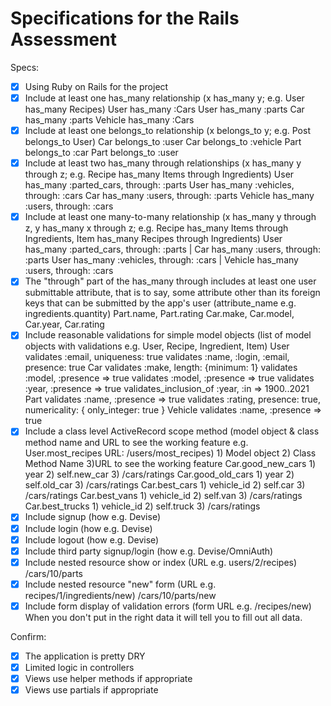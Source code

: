 # Specifications for the Rails Assessment

Specs:
- [x] Using Ruby on Rails for the project
- [x] Include at least one has_many relationship (x has_many y; e.g. User has_many Recipes) 
        User has_many :Cars
        User has_many :parts
        Car has_many :parts
        Vehicle has_many :Cars
- [x] Include at least one belongs_to relationship (x belongs_to y; e.g. Post belongs_to User)
        Car belongs_to :user
        Car belongs_to :vehicle
        Part belongs_to :car
        Part belongs_to :user
- [x] Include at least two has_many through relationships (x has_many y through z; e.g. Recipe has_many Items through Ingredients)
        User has_many :parted_cars, through: :parts
        User has_many :vehicles, through: :cars
        Car has_many :users, through: :parts
        Vehicle has_many :users, through: :cars
- [x] Include at least one many-to-many relationship (x has_many y through z, y has_many x through z; e.g. Recipe has_many Items through Ingredients, Item has_many Recipes through Ingredients)
        User has_many :parted_cars, through: :parts | Car has_many :users, through: :parts
        User has_many :vehicles, through: :cars | Vehicle has_many :users, through: :cars
- [x] The "through" part of the has_many through includes at least one user submittable attribute, that is to say, some attribute other than its foreign keys that can be submitted by the app's user (attribute_name e.g. ingredients.quantity)
        Part.name, Part.rating
        Car.make, Car.model, Car.year, Car.rating
- [x] Include reasonable validations for simple model objects (list of model objects with validations e.g. User, Recipe, Ingredient, Item)
    User
     validates :email, uniqueness: true
     validates :name, :login, :email, presence: true
    Car
        validates :make, length: {minimum: 1}
        validates :model, :presence => true
        validates :model, :presence => true
        validates :year, :presence => true
        validates_inclusion_of :year, :in => 1900..2021
    Part
        validates :name, :presence => true
        validates :rating, presence: true, numericality: { only_integer: true }
    Vehicle
        validates :name, :presence => true
- [x] Include a class level ActiveRecord scope method (model object & class method name and URL to see the working feature e.g. User.most_recipes URL: /users/most_recipes)
                            1) Model object 2) Class Method Name    3)URL to see the working feature
        Car.good_new_cars   1) year 2) self.new_car 3) /cars/ratings
        Car.good_old_cars   1) year 2) self.old_car 3) /cars/ratings
        Car.best_cars       1) vehicle_id 2) self.car 3) /cars/ratings
        Car.best_vans       1) vehicle_id 2) self.van  3) /cars/ratings
        Car.best_trucks     1) vehicle_id 2) self.truck 3) /cars/ratings
- [x] Include signup (how e.g. Devise)
- [x] Include login (how e.g. Devise)
- [x] Include logout (how e.g. Devise)
- [x] Include third party signup/login (how e.g. Devise/OmniAuth)
- [x] Include nested resource show or index (URL e.g. users/2/recipes)
        /cars/10/parts
- [x] Include nested resource "new" form (URL e.g. recipes/1/ingredients/new)
        /cars/10/parts/new
- [x] Include form display of validation errors (form URL e.g. /recipes/new)
    When you don't put in the right data it will tell you to fill out all data.

Confirm:
- [x] The application is pretty DRY
- [x] Limited logic in controllers
- [x] Views use helper methods if appropriate
- [x] Views use partials if appropriate